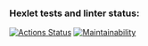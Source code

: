 ### Hexlet tests and linter status:
[![Actions Status](https://github.com/NikitaNaumenko/java-project-61/actions/workflows/hexlet-check.yml/badge.svg)](https://github.com/NikitaNaumenko/java-project-61/actions)
[![Maintainability](https://api.codeclimate.com/v1/badges/7162eaa5726637f82a56/maintainability)](https://codeclimate.com/github/NikitaNaumenko/java-project-61/maintainability)
